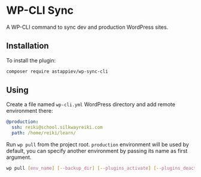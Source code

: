 # WP-CLI Sync

A WP-CLI command to sync dev and production WordPress sites.

## Installation

To install the plugin:

```bash
composer require astappiev/wp-sync-cli
```

## Using

Create a file named `wp-cli.yml` WordPress directory and add remote environment there:
```yaml
@production:
  ssh: reiki@school.silkwayreiki.com
  path: /home/reiki/learn/
```

Run `wp pull` from the project root. `production` environment will be used by default, you can specify another environment by passing its name as first argument.

```bash
wp pull [env_name] [--backup_dir] [--plugins_activate] [--plugins_deactivate] [--upload_dir] [--exclude_dirs]
```

